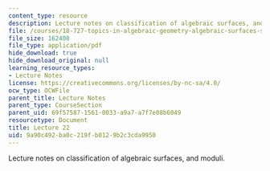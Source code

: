 ```yaml
---
content_type: resource
description: Lecture notes on classification of algebraic surfaces, and moduli.
file: /courses/18-727-topics-in-algebraic-geometry-algebraic-surfaces-spring-2008/9a90c492ba0c219fb0129b2c3cda9950_lect22.pdf
file_size: 162408
file_type: application/pdf
hide_download: true
hide_download_original: null
learning_resource_types:
- Lecture Notes
license: https://creativecommons.org/licenses/by-nc-sa/4.0/
ocw_type: OCWFile
parent_title: Lecture Notes
parent_type: CourseSection
parent_uid: 69f57587-1561-0033-a9a7-a7f7e08b6049
resourcetype: Document
title: Lecture 22
uid: 9a90c492-ba0c-219f-b012-9b2c3cda9950
---
```

Lecture notes on classification of algebraic surfaces, and moduli.